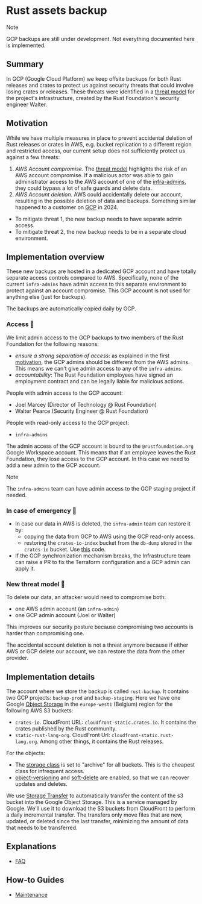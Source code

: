 # Rust assets backup

> [!NOTE]
> GCP backups are still under development.
> Not everything documented here is implemented.

## Summary

In GCP (Google Cloud Platform) we keep offsite backups for both Rust releases and crates
to protect us against security threats that could involve losing crates or releases.
These threats were identified in a [threat model] for the project's infrastructure, created by the Rust Foundation's security engineer Walter.

## Motivation

While we have multiple measures in place to prevent accidental deletion of Rust releases or crates in AWS,
e.g. bucket replication to a different region and restricted access, our current setup does not sufficiently protect us against a few threats:

1. _AWS Account compromise_. The [threat model] highlights the risk of an AWS account compromise.
   If a malicious actor was able to gain administrator access to the AWS account of one of the [infra-admins],
   they could bypass a lot of safe guards and delete data.
2. _AWS Account deletion_. AWS could accidentally delete our account, resulting in the possible deletion of data and backups.
   Something similar happened to a customer on [GCP](https://arstechnica.com/gadgets/2024/05/google-cloud-accidentally-nukes-customer-account-causes-two-weeks-of-downtime/) in 2024.

- To mitigate threat 1, the new backup needs to have separate admin access.
- To mitigate threat 2, the new backup needs to be in a separate cloud environment.

## Implementation overview

These new backups are hosted in a dedicated GCP account and have totally separate access controls compared to AWS.
Specifically, none of the current `infra-admins` have admin access to this separate environment to protect against an account compromise.
This GCP account is not used for anything else (just for backups).

The backups are automatically copied daily by GCP.

### Access 👤

We limit admin access to the GCP backups to two members of the Rust Foundation for the following reasons:

- _ensure a strong separation of access_: as explained in the first [motivation](#Motivation), the GCP admins should be different from the AWS admins.
  This means we can't give admin access to any of the `infra-admins`.
- _accountability_: The Rust Foundation employees have signed an employment contract and can be legally liable for malicious actions.

People with admin access to the GCP account:

- Joel Marcey (Director of Technology @ Rust Foundation)
- Walter Pearce (Security Engineer @ Rust Foundation)

People with read-only access to the GCP project:

- `infra-admins`

The admin access of the GCP account is bound to the `@rustfoundation.org` Google Workspace account.
This means that if an employee leaves the Rust Foundation, they lose access to the GCP account.
In this case we need to add a new admin to the GCP account.

> [!NOTE]
> The `infra-admins` team can have admin access to the GCP staging project if needed.

### In case of emergency 🧯

- In case our data in AWS is deleted, the `infra-admin` team can restore it by:
  - copying the data from GCP to AWS using the GCP read-only access.
  - restoring the `crates-io-index` bucket from the `db-dump` stored in the `crates-io` bucket. Use [this](https://github.com/rust-lang/crates.io/blob/e0bb0049daa12f5362def463b04febd6c036d315/src/worker/jobs/git.rs#L19-L129) code.
- If the GCP synchronization mechanism breaks, the Infrastructure team can raise a PR to fix the Terraform configuration and a GCP admin can apply it.

### New threat model 🦹

To delete our data, an attacker would need to compromise both:

- one AWS admin account (an `infra-admin`)
- one GCP admin account (Joel or Walter)

This improves our security posture because compromising two accounts is harder than compromising one.

The accidental account deletion is not a threat anymore because if either AWS or GCP delete our account, we can restore the data from the other provider.

## Implementation details

The account where we store the backup is called `rust-backup`. It contains two GCP projects: `backup-prod` and `backup-staging`.
Here we have one Google [Object Storage](https://cloud.google.com/storage?hl=en) in the `europe-west1` (Belgium) region for the following AWS S3 buckets:

- `crates-io`. CloudFront URL: `cloudfront-static.crates.io`. It contains the crates published by the Rust community.
- `static-rust-lang-org`. CloudFront Url: `cloudfront-static.rust-lang.org`. Among other things, it contains the Rust releases.

For the objects:

- The [storage class](https://cloud.google.com/storage/docs/storage-classes) is set to "archive" for all buckets.
  This is the cheapest class for infrequent access.
- [object-versioning](https://cloud.google.com/storage/docs/object-versioning) and [soft-delete](https://cloud.google.com/storage/docs/soft-delete) are enabled,
  so that we can recover updates and deletes.

We use [Storage Transfer](https://cloud.google.com/storage-transfer/docs/overview) to automatically transfer the content of the s3 bucket into the Google Object Storage.
This is a service managed by Google. We'll use it to download the S3 buckets from CloudFront to perform a daily incremental transfer. The transfers only move files that are new, updated, or deleted since the last transfer, minimizing the amount of data that needs to be transferred.

## Explanations

- [FAQ](./faq.md)

## How-to Guides

- [Maintenance](./maintenance.md)

[infra-admins]: https://github.com/rust-lang/team/blob/master/teams/infra-admins.toml
[threat model]: https://docs.google.com/document/d/10Qlf8lk7VbpWhA0wHqJj4syYuUVr8rkGVM-k2qkb0QE
